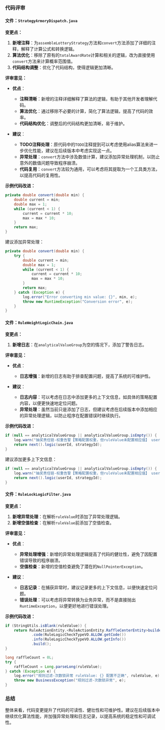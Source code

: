 ### 代码评审

#### 文件：`StrategyArmoryDispatch.java`

**变更点：**
1. **新增注释**：为`assembleLotteryStrategy`方法和`convert`方法添加了详细的注释，解释了计算公式和转换逻辑。
2. **算法优化**：移除了原有的`totalAwardRate`计算和相关的逻辑，改为直接使用`convert`方法来计算概率范围值。
3. **代码结构调整**：优化了代码结构，使得逻辑更加清晰。

**评审意见：**
- **优点**：
  - **注释清晰**：新增的注释详细解释了算法的逻辑，有助于其他开发者理解代码。
  - **算法优化**：通过移除不必要的计算，简化了算法逻辑，提高了代码的效率。
  - **代码结构优化**：调整后的代码结构更加清晰，易于维护。

- **建议**：
  - **TODO注释处理**：原代码中的`TODO`注释提到可以考虑使用alias算法来进一步优化性能，建议在后续版本中考虑实现这一点。
  - **异常处理**：`convert`方法中涉及数值计算，建议添加异常处理机制，以防止意外的数值问题导致程序崩溃。
  - **代码复用**：`convert`方法较为通用，可以考虑将其提取为一个工具类方法，以提高代码的复用性。

**示例代码改进：**
```java
private double convert(double min) {
    double current = min;
    double max = 1;
    while (current < 1) {
        current = current * 10;
        max = max * 10;
    }
    return max;
}
```
建议添加异常处理：
```java
private double convert(double min) {
    try {
        double current = min;
        double max = 1;
        while (current < 1) {
            current = current * 10;
            max = max * 10;
        }
        return max;
    } catch (Exception e) {
        log.error("Error converting min value: {}", min, e);
        throw new RuntimeException("Conversion error", e);
    }
}
```

#### 文件：`RuleWeightLogicChain.java`

**变更点：**
1. **新增日志**：在`analyticalValueGroup`为空的情况下，添加了警告日志。

**评审意见：**
- **优点**：
  - **日志增强**：新增的日志有助于排查配置问题，提高了系统的可维护性。

- **建议**：
  - **日志内容**：可以考虑在日志中添加更多的上下文信息，如具体的策略配置内容，以便更快速地定位问题。
  - **异常处理**：虽然当前只是添加了日志，但建议考虑在后续版本中添加相应的异常处理逻辑，以防止程序在配置错误时继续执行。

**示例代码改进：**
```java
if (null == analyticalValueGroup || analyticalValueGroup.isEmpty()) {
    log.warn("抽奖责任链-权重告警【策略配置权重，但ruleValue未配置相应值】 userId: {} strategyId: {} ruleModel: {}", userId, strategyId, ruleModel());
    return next().logic(userId, strategyId);
}
```
建议添加更多上下文信息：
```java
if (null == analyticalValueGroup || analyticalValueGroup.isEmpty()) {
    log.warn("抽奖责任链-权重告警【策略配置权重，但ruleValue未配置相应值】 userId: {} strategyId: {} ruleModel: {} ruleValue: {}", userId, strategyId, ruleModel(), ruleValue);
    return next().logic(userId, strategyId);
}
```

#### 文件：`RuleLockLogicFilter.java`

**变更点：**
1. **新增异常处理**：在解析`ruleValue`时添加了异常处理逻辑。
2. **新增空值检查**：在解析`ruleValue`前添加了空值检查。

**评审意见：**
- **优点**：
  - **异常处理增强**：新增的异常处理逻辑提高了代码的健壮性，避免了因配置错误导致的程序崩溃。
  - **空值检查**：新增的空值检查避免了潜在的`NullPointerException`。

- **建议**：
  - **日志记录**：在捕获异常时，建议记录更多的上下文信息，以便快速定位问题。
  - **错误处理**：可以考虑将异常转换为业务异常，而不是直接抛出`RuntimeException`，以便更好地进行错误处理。

**示例代码改进：**
```java
if (StringUtils.isBlank(ruleValue)) {
    return RuleActionEntity.<RuleActionEntity.RaffleCenterEntity>builder()
            .code(RuleLogicCheckTypeVO.ALLOW.getCode())
            .info(RuleLogicCheckTypeVO.ALLOW.getInfo())
            .build();
}

long raffleCount = 0L;
try {
    raffleCount = Long.parseLong(ruleValue);
} catch (Exception e) {
    log.error("规则过滤-次数锁异常 ruleValue: {} 配置不正确", ruleValue, e);
    throw new BusinessException("规则过滤-次数锁异常", e);
}
```

### 总结
整体来看，代码变更提升了代码的可读性、健壮性和可维护性。建议在后续版本中继续优化算法性能，并加强异常处理和日志记录，以提高系统的稳定性和可调试性。